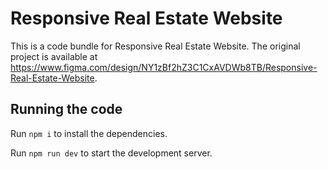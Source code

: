 
  # Responsive Real Estate Website

  This is a code bundle for Responsive Real Estate Website. The original project is available at https://www.figma.com/design/NY1zBf2hZ3C1CxAVDWb8TB/Responsive-Real-Estate-Website.

  ## Running the code

  Run `npm i` to install the dependencies.

  Run `npm run dev` to start the development server.
  